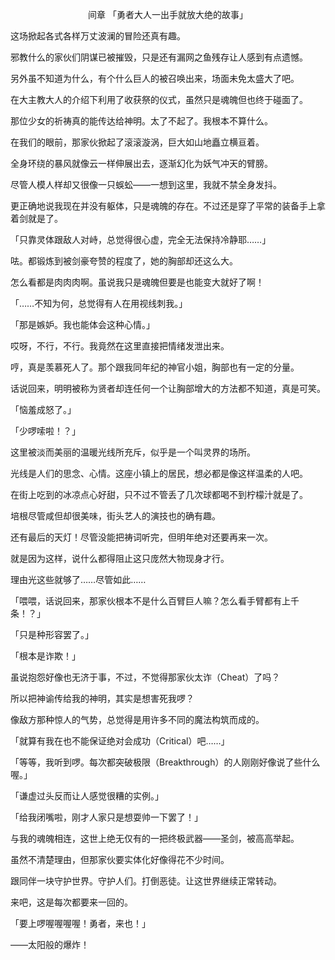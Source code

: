 <p align="center">间章 「勇者大人一出手就放大绝的故事」</p>

这场掀起各式各样万丈波澜的冒险还真有趣。

邪教什么的家伙们阴谋已被摧毁，只是还有漏网之鱼残存让人感到有点遗憾。

另外虽不知道为什么，有个什么巨人的被召唤出来，场面未免太盛大了吧。

在大主教大人的介绍下利用了收获祭的仪式，虽然只是魂魄但也终于碰面了。

那位少女的祈祷真的能传达给神明。太了不起了。我根本不算什么。

在我们的眼前，那家伙掀起了滚滚漩涡，巨大如山地矗立横亘着。

全身环绕的暴风就像云一样伸展出去，逐渐幻化为妖气冲天的臂膀。

尽管人模人样却又很像一只蜈蚣——一想到这里，我就不禁全身发抖。

更正确地说我现在并没有躯体，只是魂魄的存在。不过还是穿了平常的装备手上拿着剑就是了。

「只靠灵体跟敌人对峙，总觉得很心虚，完全无法保持冷静耶……」

呿。都锻炼到被剑豪夸赞的程度了，她的胸部却还这么大。

怎么看都是肉肉肉啊。虽说我只是魂魄但要是也能变大就好了啊！

「……不知为何，总觉得有人在用视线刺我。」

「那是嫉妒。我也能体会这种心情。」

哎呀，不行，不行。我竟然在这里直接把情绪发泄出来。

哼，真是羡慕死人了。那个跟我同年纪的神官小姐，胸部也有一定的分量。

话说回来，明明被称为贤者却连任何一个让胸部增大的方法都不知道，真是可笑。

「恼羞成怒了。」

「少啰嗦啦！？」

这里被淡而美丽的温暖光线所充斥，似乎是一个叫灵界的场所。

光线是人们的思念、心情。这座小镇上的居民，想必都是像这样温柔的人吧。

在街上吃到的冰凉点心好甜，只不过不管丢了几次球都喝不到柠檬汁就是了。

培根尽管咸但却很美味，街头艺人的演技也的确有趣。

还有最后的天灯！尽管没能把祷词听完，但明年绝对还要再来一次。

就是因为这样，说什么都得阻止这只庞然大物现身才行。

理由光这些就够了……尽管如此……

「喂喂，话说回来，那家伙根本不是什么百臂巨人嘛？怎么看手臂都有上千条！？」

「只是种形容罢了。」

「根本是诈欺！」

虽说抱怨好像也无济于事，不过，不觉得那家伙太诈（Cheat）了吗？

所以把神谕传给我的神明，其实是想害死我啰？

像敌方那种惊人的气势，总觉得是用许多不同的魔法构筑而成的。

「就算有我在也不能保证绝对会成功（Critical）吧……」

「等等，我听到啰。每次都突破极限（Breakthrough）的人刚刚好像说了些什么喔。」

「谦虚过头反而让人感觉很糟的实例。」

「给我闭嘴啦，刚才人家只是想耍帅一下罢了！」

与我的魂魄相连，这世上绝无仅有的一把终极武器——圣剑，被高高举起。

虽然不清楚理由，但那家伙要实体化好像得花不少时间。

跟同伴一块守护世界。守护人们。打倒恶徒。让这世界继续正常转动。

来吧，这是每次都要来一回的。

「要上啰喔喔喔喔！勇者，来也！」

——太阳般的爆炸！

